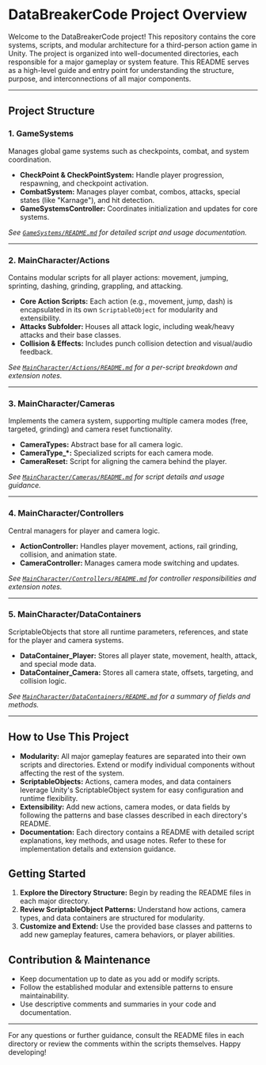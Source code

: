 # DataBreakerCode Project Overview

Welcome to the DataBreakerCode project! This repository contains the core systems, scripts, and modular architecture for a third-person action game in Unity. The project is organized into well-documented directories, each responsible for a major gameplay or system feature. This README serves as a high-level guide and entry point for understanding the structure, purpose, and interconnections of all major components.

---

## Project Structure

### 1. GameSystems
Manages global game systems such as checkpoints, combat, and system coordination.
- **CheckPoint & CheckPointSystem:** Handle player progression, respawning, and checkpoint activation.
- **CombatSystem:** Manages player combat, combos, attacks, special states (like "Karnage"), and hit detection.
- **GameSystemsController:** Coordinates initialization and updates for core systems.

*See [`GameSystems/README.md`](./GameSystems/README.md) for detailed script and usage documentation.*

---

### 2. MainCharacter/Actions
Contains modular scripts for all player actions: movement, jumping, sprinting, dashing, grinding, grappling, and attacking.
- **Core Action Scripts:** Each action (e.g., movement, jump, dash) is encapsulated in its own `ScriptableObject` for modularity and extensibility.
- **Attacks Subfolder:** Houses all attack logic, including weak/heavy attacks and their base classes.
- **Collision & Effects:** Includes punch collision detection and visual/audio feedback.

*See [`MainCharacter/Actions/README.md`](./MainCharacter/Actions/README.md) for a per-script breakdown and extension notes.*

---

### 3. MainCharacter/Cameras
Implements the camera system, supporting multiple camera modes (free, targeted, grinding) and camera reset functionality.
- **CameraTypes:** Abstract base for all camera logic.
- **CameraType_*:** Specialized scripts for each camera mode.
- **CameraReset:** Script for aligning the camera behind the player.

*See [`MainCharacter/Cameras/README.md`](./MainCharacter/Cameras/README.md) for script details and usage guidance.*

---

### 4. MainCharacter/Controllers
Central managers for player and camera logic.
- **ActionController:** Handles player movement, actions, rail grinding, collision, and animation state.
- **CameraController:** Manages camera mode switching and updates.

*See [`MainCharacter/Controllers/README.md`](./MainCharacter/Controllers/README.md) for controller responsibilities and extension notes.*

---

### 5. MainCharacter/DataContainers
ScriptableObjects that store all runtime parameters, references, and state for the player and camera systems.
- **DataContainer_Player:** Stores all player state, movement, health, attack, and special mode data.
- **DataContainer_Camera:** Stores all camera state, offsets, targeting, and collision logic.

*See [`MainCharacter/DataContainers/README.md`](./MainCharacter/DataContainers/README.md) for a summary of fields and methods.*

---

## How to Use This Project
- **Modularity:** All major gameplay features are separated into their own scripts and directories. Extend or modify individual components without affecting the rest of the system.
- **ScriptableObjects:** Actions, camera modes, and data containers leverage Unity's ScriptableObject system for easy configuration and runtime flexibility.
- **Extensibility:** Add new actions, camera modes, or data fields by following the patterns and base classes described in each directory's README.
- **Documentation:** Each directory contains a README with detailed script explanations, key methods, and usage notes. Refer to these for implementation details and extension guidance.

## Getting Started
1. **Explore the Directory Structure:** Begin by reading the README files in each major directory.
2. **Review ScriptableObject Patterns:** Understand how actions, camera types, and data containers are structured for modularity.
3. **Customize and Extend:** Use the provided base classes and patterns to add new gameplay features, camera behaviors, or player abilities.

## Contribution & Maintenance
- Keep documentation up to date as you add or modify scripts.
- Follow the established modular and extensible patterns to ensure maintainability.
- Use descriptive comments and summaries in your code and documentation.

---

For any questions or further guidance, consult the README files in each directory or review the comments within the scripts themselves. Happy developing!
